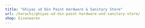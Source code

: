 ```yaml
---
title: "Ghiyas ud Din Paint Hardware & Sanitary Store"
url: /karachi/ghiyas-ud-din-paint-hardware-und-sanitary-store/
shop: Eisenwaren
---
```

